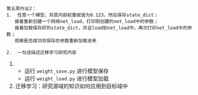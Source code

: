 ```
第五周作业2：
1.  任意一个模型，将其内部权重赋值为0.123，然后保存state_dict；
   接着重新创建一个网络net_load，打印刚创建的net_load中的参数；
   接着加载保存好的state_dict，并且load到net_load中，再次打印net_load中的参数；
   观察是否成功将保存的参数重新加载进来

2.  一句话描述迁移学习研究内容
```


1. 
   * 运行 `weight_save.py` 进行模型保存
   * 运行 `weight_load.py` 进行模型加载
2. 迁移学习：研究源域的知识如何应用到目标域中